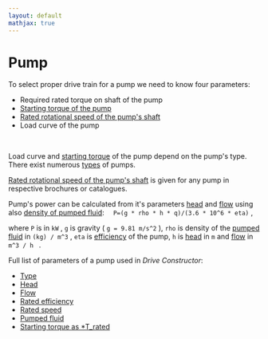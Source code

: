 ```yaml
---
layout: default
mathjax: true
---
```

# Pump

To select proper drive train for a pump we need to know four parameters:

* Required rated torque on shaft of the pump
* [Starting torque of the pump](startingTorque.html)
* [Rated rotational speed of the pump's shaft](ratedSpeed.html)
* Load curve of the pump
<br>

Load curve and [starting torque](startingTorque.html) of the pump depend on the pump's type. There exist numerous [types](type.html) of pumps. 
<br>

[Rated rotational speed of the pump's shaft](ratedSpeed.html) is given for any pump in respective  brochures or catalogues. 
<br>

Pump's power can be calculated from it's parameters [head](head.html) and [flow](flow.html) using also [density of pumped fluid](fluidDensity.html):
` 	P=(g * rho * h * q)/(3.6 * 10^6 * eta) ` ,

where ` P ` is in ` kW ` , ` g ` is gravity ( ` g = 9.81 m/s^2 ` ), ` rho ` is density of the [pumped fluid](fluidDensity.html) in ` (kg) / m^3 ` , ` eta ` is [efficiency](ratedEfficiency.html) of the pump,  ` h ` is [head](head.html) in ` m ` and [flow](flow.html) in ` m^3 / h  ` .

Full list of parameters of a pump used in *Drive Constructor*:

* [Type](type.html)
* [Head](head.html)
* [Flow](flow.html)
* [Rated efficiency](ratedEfficiency.html)
* [Rated speed](ratedSpeed.html)
* [Pumped fluid](fluidDensity.html)
* [Starting torque as *T_rated](startingTorque.html)
